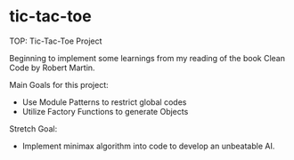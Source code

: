# tic-tac-toe

TOP: Tic-Tac-Toe Project

Beginning to implement some learnings from my reading of the book Clean Code
by Robert Martin.

Main Goals for this project:

- Use Module Patterns to restrict global codes
- Utilize Factory Functions to generate Objects

Stretch Goal:

- Implement minimax algorithm into code to develop an unbeatable AI.
